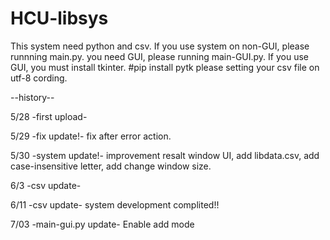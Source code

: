 # HCU-libsys

This system need python and csv.
If you use system on non-GUI, please runnning main.py.
you need GUI, please running main-GUI.py.
If you use GUI, you must install tkinter. #pip install pytk
please setting your csv file on utf-8 cording.

--history--

5/28 -first upload-

5/29 -fix update!-
fix after error action.

5/30 -system update!-
improvement resalt window UI, add libdata.csv, add case-insensitive letter, add change window size.

6/3 -csv update-

6/11 -csv update-
system development complited!!

7/03 -main-gui.py update-
Enable add mode
